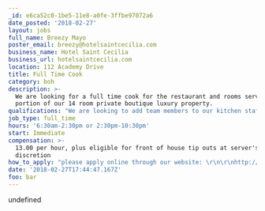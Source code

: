 ```yaml
---
_id: e6ca52c0-1be5-11e8-a0fe-3ffbe97072a6
date_posted: '2018-02-27'
layout: jobs
full_name: Breezy Mayo
poster_email: breezy@hotelsaintcecilia.com
business_name: Hotel Saint Cecilia
business_url: hotelsaintcecilia.com
location: 112 Academy Drive
title: Full Time Cook
category: boh
description: >-
  We are looking for a full time cook for the restaurant and rooms service
  portion of our 14 room private boutique luxury property.
qualifications: "We are looking to add team members to our kitchen staff, people who will embrace the charms of our property as much as we do, and who will feel inspired and excited to do good work every day. At 30 hours/week, you're considered full-time and will be eligible for our entire benefits package that includes paid time off, paid holidays, and discounted stays at other hotels in our family of properties. \r\n\r\nWe are looking for someone with prep and line cook experience who is a self-starter and works well with others. If you have a strong work ethic but a chill attitude and relevant kitchen experience, you might be a good fit for the job!"
job_type: full_time
hours: '6:30am-2:30pm or 2:30pm-10:30pm'
start: Immediate
compensation: >-
  13.00 per hour, plus eligible for front of house tip outs at server's
  discretion
how_to_apply: "please apply online through our website: \r\n\r\nhttp://chc.tbe.taleo.net/chc01/ats/careers/requisition.jsp?org=BUNKMANA&cws=1&rid=270"
date: '2018-02-27T17:44:47.167Z'
foo: bar
---
```

undefined
